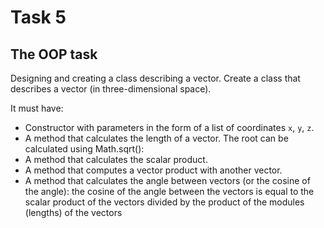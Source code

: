 # Task 5

## The OOP task

Designing and creating a class describing a vector. Create a class that describes
a vector (in three-dimensional space).

It must have:

- Constructor with parameters in the form of a list of coordinates `x`, `y`, `z`.
- A method that calculates the length of a vector. The root can be calculated using
  Math.sqrt():
- A method that calculates the scalar product.
- A method that computes a vector product with another vector.
- A method that calculates the angle between vectors (or the cosine of the angle):
  the cosine of the angle between the vectors is equal to the scalar product of the
  vectors divided by the product of the modules (lengths) of the vectors

